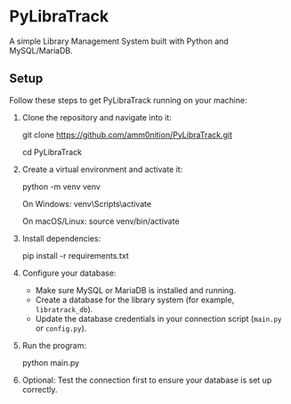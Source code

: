 # PyLibraTrack
A simple Library Management System built with Python and MySQL/MariaDB.

## Setup

Follow these steps to get PyLibraTrack running on your machine:

1. Clone the repository and navigate into it:

    git clone https://github.com/amm0nition/PyLibraTrack.git

    cd PyLibraTrack

2. Create a virtual environment and activate it:

    python -m venv venv

    On Windows: venv\Scripts\activate

    On macOS/Linux: source venv/bin/activate

3. Install dependencies:

    pip install -r requirements.txt

4. Configure your database:
    - Make sure MySQL or MariaDB is installed and running.
    - Create a database for the library system (for example, `libratrack_db`).
    - Update the database credentials in your connection script (`main.py` or `config.py`).

5. Run the program:

    python main.py

6. Optional: Test the connection first to ensure your database is set up correctly.
